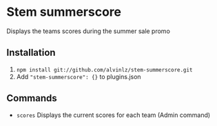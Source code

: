 Stem summerscore
================

Displays the teams scores during the summer sale promo

## Installation
1. `npm install git://github.com/alvinlz/stem-summerscore.git`
2. Add `"stem-summerscore": {}` to plugins.json

## Commands
- `scores` Displays the current scores for each team (Admin command)